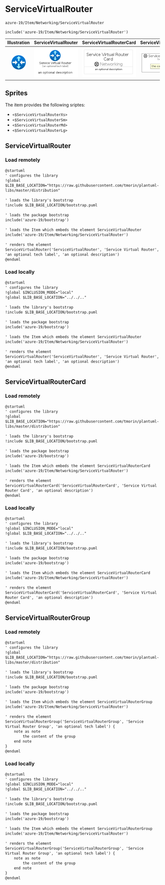 # ServiceVirtualRouter


```text
azure-19/Item/Networking/ServiceVirtualRouter
```

```text
include('azure-19/Item/Networking/ServiceVirtualRouter')
```



| Illustration | ServiceVirtualRouter | ServiceVirtualRouterCard | ServiceVirtualRouterGroup |
| :---: | :---: | :---: | :---: |
| ![illustration for Illustration](../../../azure-19/Item/Networking/ServiceVirtualRouter.png) | ![illustration for ServiceVirtualRouter](../../../azure-19/Item/Networking/ServiceVirtualRouter.Local.png) | ![illustration for ServiceVirtualRouterCard](../../../azure-19/Item/Networking/ServiceVirtualRouterCard.Local.png) | ![illustration for ServiceVirtualRouterGroup](../../../azure-19/Item/Networking/ServiceVirtualRouterGroup.Local.png) |



## Sprites
The item provides the following sriptes:

- `<$ServiceVirtualRouterXs>`
- `<$ServiceVirtualRouterSm>`
- `<$ServiceVirtualRouterMd>`
- `<$ServiceVirtualRouterLg>`





## ServiceVirtualRouter

### Load remotely
```plantuml
@startuml
' configures the library
!global $LIB_BASE_LOCATION="https://raw.githubusercontent.com/tmorin/plantuml-libs/master/distribution"

' loads the library's bootstrap
!include $LIB_BASE_LOCATION/bootstrap.puml

' loads the package bootstrap
include('azure-19/bootstrap')

' loads the Item which embeds the element ServiceVirtualRouter
include('azure-19/Item/Networking/ServiceVirtualRouter')

' renders the element
ServiceVirtualRouter('ServiceVirtualRouter', 'Service Virtual Router', 'an optional tech label', 'an optional description')
@enduml
```

### Load locally
```plantuml
@startuml
' configures the library
!global $INCLUSION_MODE="local"
!global $LIB_BASE_LOCATION="../../.."

' loads the library's bootstrap
!include $LIB_BASE_LOCATION/bootstrap.puml

' loads the package bootstrap
include('azure-19/bootstrap')

' loads the Item which embeds the element ServiceVirtualRouter
include('azure-19/Item/Networking/ServiceVirtualRouter')

' renders the element
ServiceVirtualRouter('ServiceVirtualRouter', 'Service Virtual Router', 'an optional tech label', 'an optional description')
@enduml
```

## ServiceVirtualRouterCard

### Load remotely
```plantuml
@startuml
' configures the library
!global $LIB_BASE_LOCATION="https://raw.githubusercontent.com/tmorin/plantuml-libs/master/distribution"

' loads the library's bootstrap
!include $LIB_BASE_LOCATION/bootstrap.puml

' loads the package bootstrap
include('azure-19/bootstrap')

' loads the Item which embeds the element ServiceVirtualRouterCard
include('azure-19/Item/Networking/ServiceVirtualRouter')

' renders the element
ServiceVirtualRouterCard('ServiceVirtualRouterCard', 'Service Virtual Router Card', 'an optional description')
@enduml
```

### Load locally
```plantuml
@startuml
' configures the library
!global $INCLUSION_MODE="local"
!global $LIB_BASE_LOCATION="../../.."

' loads the library's bootstrap
!include $LIB_BASE_LOCATION/bootstrap.puml

' loads the package bootstrap
include('azure-19/bootstrap')

' loads the Item which embeds the element ServiceVirtualRouterCard
include('azure-19/Item/Networking/ServiceVirtualRouter')

' renders the element
ServiceVirtualRouterCard('ServiceVirtualRouterCard', 'Service Virtual Router Card', 'an optional description')
@enduml
```

## ServiceVirtualRouterGroup

### Load remotely
```plantuml
@startuml
' configures the library
!global $LIB_BASE_LOCATION="https://raw.githubusercontent.com/tmorin/plantuml-libs/master/distribution"

' loads the library's bootstrap
!include $LIB_BASE_LOCATION/bootstrap.puml

' loads the package bootstrap
include('azure-19/bootstrap')

' loads the Item which embeds the element ServiceVirtualRouterGroup
include('azure-19/Item/Networking/ServiceVirtualRouter')

' renders the element
ServiceVirtualRouterGroup('ServiceVirtualRouterGroup', 'Service Virtual Router Group', 'an optional tech label') {
    note as note
        the content of the group
    end note
}
@enduml
```

### Load locally
```plantuml
@startuml
' configures the library
!global $INCLUSION_MODE="local"
!global $LIB_BASE_LOCATION="../../.."

' loads the library's bootstrap
!include $LIB_BASE_LOCATION/bootstrap.puml

' loads the package bootstrap
include('azure-19/bootstrap')

' loads the Item which embeds the element ServiceVirtualRouterGroup
include('azure-19/Item/Networking/ServiceVirtualRouter')

' renders the element
ServiceVirtualRouterGroup('ServiceVirtualRouterGroup', 'Service Virtual Router Group', 'an optional tech label') {
    note as note
        the content of the group
    end note
}
@enduml
```

